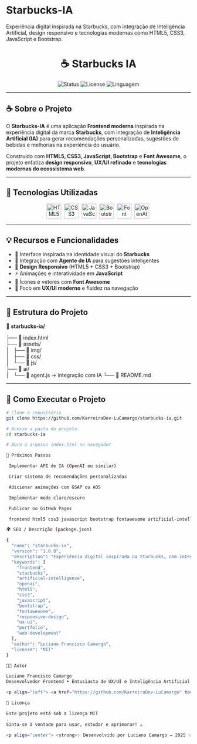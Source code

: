 # Starbucks-IA
Experiência digital inspirada na Starbucks, com integração de Inteligência Artificial, design responsivo e tecnologias modernas como HTML5, CSS3, JavaScript e Bootstrap.

<h1 align="center">☕ Starbucks IA</h1>

<p align="center">
  <img src="https://img.shields.io/badge/Status-Em%20Desenvolvimento-yellow?style=for-the-badge" alt="Status" />
  <img src="https://img.shields.io/github/license/KarreiraDev-LuCamargo/starbucks-ia?style=for-the-badge" alt="License" />
  <img src="https://img.shields.io/github/languages/top/KarreiraDev-LuCamargo/starbucks-ia?style=for-the-badge" alt="Linguagem" />
</p>

---

## ☕ Sobre o Projeto

O **Starbucks-IA** é uma aplicação **Frontend moderna** inspirada na experiência digital da marca **Starbucks**, com integração de **Inteligência Artificial (IA)** para gerar recomendações personalizadas, sugestões de bebidas e melhorias na experiência do usuário.  

Construído com **HTML5, CSS3, JavaScript, Bootstrap** e **Font Awesome**, o projeto enfatiza **design responsivo**, **UX/UI refinado** e **tecnologias modernas do ecossistema web**.

---

## 🧠 Tecnologias Utilizadas

<p align="center">
  <img src="https://cdn.jsdelivr.net/gh/simple-icons/simple-icons/icons/html5.svg" width="40" alt="HTML5" title="HTML5" />&nbsp;
  <img src="https://cdn.jsdelivr.net/gh/simple-icons/simple-icons/icons/css3.svg" width="40" alt="CSS3" title="CSS3" />&nbsp;
  <img src="https://cdn.jsdelivr.net/gh/simple-icons/simple-icons/icons/javascript.svg" width="40" alt="JavaScript" title="JavaScript" />&nbsp;
  <img src="https://cdn.jsdelivr.net/gh/simple-icons/simple-icons/icons/bootstrap.svg" width="40" alt="Bootstrap" title="Bootstrap" />&nbsp;
  <img src="https://cdn.jsdelivr.net/gh/simple-icons/simple-icons/icons/fontawesome.svg" width="40" alt="Font Awesome" title="Font Awesome" />&nbsp;
  <img src="https://cdn.jsdelivr.net/gh/simple-icons/simple-icons/icons/openai.svg" width="40" alt="OpenAI" title="Agente de IA" />&nbsp;
</p>

---

## 💡 Recursos e Funcionalidades

- 🌟 Interface inspirada na identidade visual do **Starbucks**  
- 🤖 Integração com **Agente de IA** para sugestões inteligentes  
- 📱 **Design Responsivo** (HTML5 + CSS3 + Bootstrap)  
- ⚡ Animações e interatividade em **JavaScript**  
- 🎨 Ícones e vetores com **Font Awesome**  
- 🧭 Foco em **UX/UI moderno** e fluidez na navegação  

---

## 🧩 Estrutura do Projeto

📂 **starbucks-ia/**

├── 📄 index.html <br>
├── 📁 assets/ <br>
│   ├── 📁 img/ <br>
│   ├── 📁 css/ <br>
│   └── 📁 js/ <br>
├── 📁 ai/ <br>
│   └── 🤖 agent.js → integração com IA
└── 📝 README.md



---

## 🚀 Como Executar o Projeto

```bash
# Clone o repositório
git clone https://github.com/KarreiraDev-LuCamargo/starbucks-ia.git

# Acesse a pasta do projeto
cd starbucks-ia

# Abra o arquivo index.html no navegador

🧠 Próximos Passos

 Implementar API de IA (OpenAI ou similar)

 Criar sistema de recomendações personalizadas

 Adicionar animações com GSAP ou AOS

 Implementar modo claro/escuro

 Publicar no GitHub Pages

 frontend html5 css3 javascript bootstrap fontawesome artificial-intelligence openai responsive-design ux-ui starbucks project web-development portfolio

🌍 SEO / Descrição (package.json)

{
  "name": "starbucks-ia",
  "version": "1.0.0",
  "description": "Experiência digital inspirada na Starbucks, com integração de Inteligência Artificial, design responsivo e tecnologias modernas como HTML5, CSS3, JavaScript e Bootstrap.",
  "keywords": [
    "frontend",
    "starbucks",
    "artificial-intelligence",
    "openai",
    "html5",
    "css3",
    "javascript",
    "bootstrap",
    "fontawesome",
    "responsive-design",
    "ux-ui",
    "portfolio",
    "web-development"
  ],
  "author": "Luciano Francisco Camargo",
  "license": "MIT"
}

👨‍💻 Autor

Luciano Francisco Camargo
Desenvolvedor Frontend • Entusiasta de UX/UI e Inteligência Artificial

<p align="left"> <a href="https://github.com/KarreiraDev-LuCamargo" target="_blank"> <img src="https://cdn.jsdelivr.net/gh/simple-icons/simple-icons/icons/github.svg" width="32" alt="GitHub" /> </a>&nbsp;&nbsp; <a href="https://www.linkedin.com/in/dev-lucianocamargo" target="_blank"> <img src="https://cdn.jsdelivr.net/gh/simple-icons/simple-icons/icons/linkedin.svg" width="32" alt="LinkedIn" /> </a>&nbsp;&nbsp; <a href="https://www.instagram.com/lucianocamargo.2208/" target="_blank"> <img src="https://cdn.jsdelivr.net/gh/simple-icons/simple-icons/icons/instagram.svg" width="32" alt="Instagram" /> </a> </p>

📝 Licença

Este projeto está sob a licença MIT
.
Sinta-se à vontade para usar, estudar e aprimorar! ☕

<p align="center"> <strong>✨ Desenvolvido por Luciano Camargo — 2025 ✨</strong> </p> ```